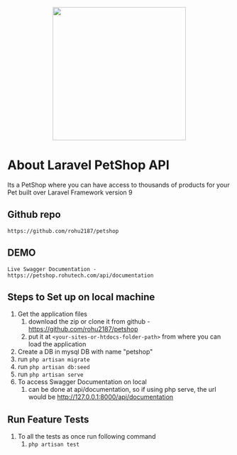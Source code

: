 <p align="center"><a href="https://laravel.com" target="_blank"><img src="https://rohutech.com/wp-content/uploads/2022/08/laravel-petshop-api-transparent.png" width="300"></a></p>

# About Laravel PetShop API

Its a PetShop where you can have access to thousands of products for your Pet built over Laravel Framework version 9

## Github repo
    https://github.com/rohu2187/petshop
    
## DEMO
    Live Swagger Documentation - https://petshop.rohutech.com/api/documentation

## Steps to Set up on local machine

1. Get the application files
   1. download the zip or clone it from github - https://github.com/rohu2187/petshop 
   2. put it at `<your-sites-or-htdocs-folder-path>` from where you can load the application
2. Create a DB in mysql DB with name "petshop"
3. run `php artisan migrate`
4. run `php artisan db:seed`
5. run `php artisan serve`
6.  To access Swagger Documentation on local
    1.  can be done at api/documentation, so if using php serve, the url would be http://127.0.0.1:8000/api/documentation

## Run Feature Tests

1. To all the tests as once run following command
   1. `php artisan test`